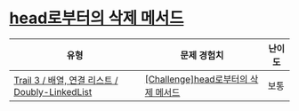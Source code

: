 # [head로부터의 삭제 메서드](https://en.codetree.ai/trails/complete/curated-cards/challenge-doubly-linked-list-remove-2)

|유형|문제 경험치|난이도|
|---|---|---|
|[Trail 3 / 배열, 연결 리스트 / Doubly-LinkedList](https://www.codetree.ai/trail-info/novice-high/)|[[Challenge]head로부터의 삭제 메서드](https://www.codetree.ai/trails/complete/curated-cards/challenge-doubly-linked-list-remove-2/)|보통|

